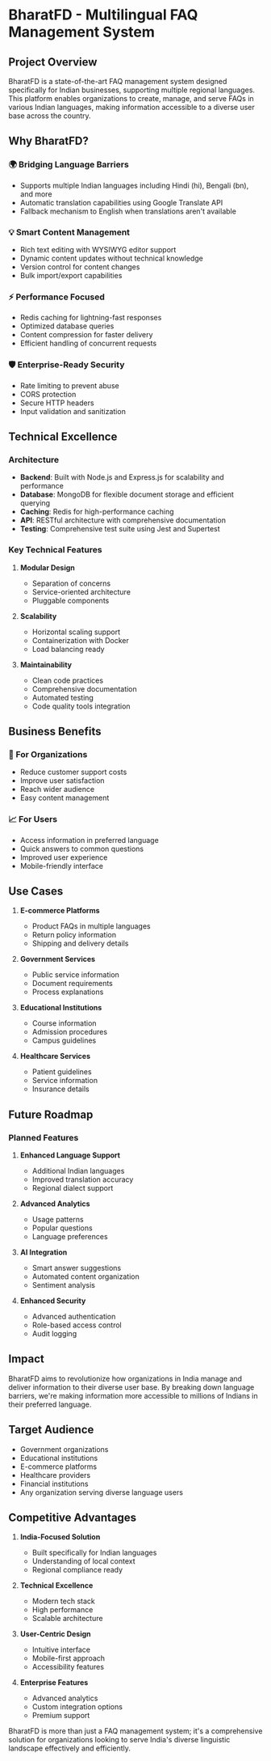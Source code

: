 # BharatFD - Multilingual FAQ Management System

## Project Overview
BharatFD is a state-of-the-art FAQ management system designed specifically for Indian businesses, supporting multiple regional languages. This platform enables organizations to create, manage, and serve FAQs in various Indian languages, making information accessible to a diverse user base across the country.

## Why BharatFD?

### 🌍 Bridging Language Barriers
- Supports multiple Indian languages including Hindi (hi), Bengali (bn), and more
- Automatic translation capabilities using Google Translate API
- Fallback mechanism to English when translations aren't available

### 💡 Smart Content Management
- Rich text editing with WYSIWYG editor support
- Dynamic content updates without technical knowledge
- Version control for content changes
- Bulk import/export capabilities

### ⚡ Performance Focused
- Redis caching for lightning-fast responses
- Optimized database queries
- Content compression for faster delivery
- Efficient handling of concurrent requests

### 🛡️ Enterprise-Ready Security
- Rate limiting to prevent abuse
- CORS protection
- Secure HTTP headers
- Input validation and sanitization

## Technical Excellence

### Architecture
- **Backend**: Built with Node.js and Express.js for scalability and performance
- **Database**: MongoDB for flexible document storage and efficient querying
- **Caching**: Redis for high-performance caching
- **API**: RESTful architecture with comprehensive documentation
- **Testing**: Comprehensive test suite using Jest and Supertest

### Key Technical Features
1. **Modular Design**
   - Separation of concerns
   - Service-oriented architecture
   - Pluggable components

2. **Scalability**
   - Horizontal scaling support
   - Containerization with Docker
   - Load balancing ready

3. **Maintainability**
   - Clean code practices
   - Comprehensive documentation
   - Automated testing
   - Code quality tools integration

## Business Benefits

### 🎯 For Organizations
- Reduce customer support costs
- Improve user satisfaction
- Reach wider audience
- Easy content management

### 📈 For Users
- Access information in preferred language
- Quick answers to common questions
- Improved user experience
- Mobile-friendly interface

## Use Cases

1. **E-commerce Platforms**
   - Product FAQs in multiple languages
   - Return policy information
   - Shipping and delivery details

2. **Government Services**
   - Public service information
   - Document requirements
   - Process explanations

3. **Educational Institutions**
   - Course information
   - Admission procedures
   - Campus guidelines

4. **Healthcare Services**
   - Patient guidelines
   - Service information
   - Insurance details

## Future Roadmap

### Planned Features
1. **Enhanced Language Support**
   - Additional Indian languages
   - Improved translation accuracy
   - Regional dialect support

2. **Advanced Analytics**
   - Usage patterns
   - Popular questions
   - Language preferences

3. **AI Integration**
   - Smart answer suggestions
   - Automated content organization
   - Sentiment analysis

4. **Enhanced Security**
   - Advanced authentication
   - Role-based access control
   - Audit logging

## Impact

BharatFD aims to revolutionize how organizations in India manage and deliver information to their diverse user base. By breaking down language barriers, we're making information more accessible to millions of Indians in their preferred language.

## Target Audience
- Government organizations
- Educational institutions
- E-commerce platforms
- Healthcare providers
- Financial institutions
- Any organization serving diverse language users

## Competitive Advantages
1. **India-Focused Solution**
   - Built specifically for Indian languages
   - Understanding of local context
   - Regional compliance ready

2. **Technical Excellence**
   - Modern tech stack
   - High performance
   - Scalable architecture

3. **User-Centric Design**
   - Intuitive interface
   - Mobile-first approach
   - Accessibility features

4. **Enterprise Features**
   - Advanced analytics
   - Custom integration options
   - Premium support

BharatFD is more than just a FAQ management system; it's a comprehensive solution for organizations looking to serve India's diverse linguistic landscape effectively and efficiently.
